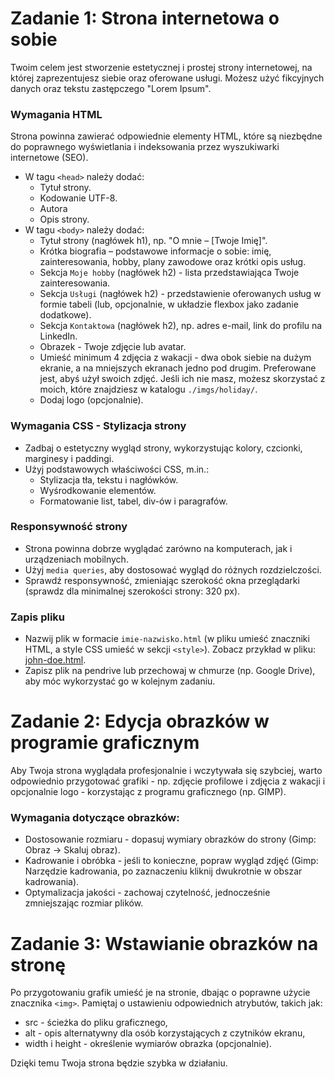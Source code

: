 # Zadanie 1: Strona internetowa o sobie

Twoim celem jest stworzenie estetycznej i prostej strony internetowej, na której zaprezentujesz siebie oraz oferowane usługi. 
Możesz użyć fikcyjnych danych oraz tekstu zastępczego "Lorem Ipsum".

### Wymagania HTML

Strona powinna zawierać odpowiednie elementy HTML, które są niezbędne do poprawnego wyświetlania i indeksowania przez wyszukiwarki internetowe (SEO).

- W tagu ```<head>``` należy dodać: 
  - Tytuł strony. 
  - Kodowanie UTF-8. 
  - Autora 
  - Opis strony. 
- W tagu ```<body>``` należy dodać:
  - Tytuł strony (nagłówek h1), np. "O mnie – [Twoje Imię]".
  - Krótka biografia – podstawowe informacje o sobie: imię, zainteresowania, hobby, plany zawodowe oraz krótki opis usług.
  - Sekcja ```Moje hobby``` (nagłówek h2) - lista przedstawiająca Twoje zainteresowania.
  - Sekcja ```Usługi``` (nagłówek h2) - przedstawienie oferowanych usług w formie tabeli (lub, opcjonalnie, w układzie flexbox jako zadanie dodatkowe).
  - Sekcja ```Kontaktowa``` (nagłówek h2), np. adres e-mail, link do profilu na LinkedIn.
  - Obrazek - Twoje zdjęcie lub avatar.
  - Umieść minimum 4 zdjęcia z wakacji - dwa obok siebie na dużym ekranie, a na mniejszych ekranach jedno pod drugim. Preferowane jest, abyś użył swoich zdjęć. Jeśli ich nie masz, możesz skorzystać z moich, które znajdziesz w katalogu ```./imgs/holiday/```.
  - Dodaj logo (opcjonalnie).

### Wymagania CSS - Stylizacja strony

- Zadbaj o estetyczny wygląd strony, wykorzystując kolory, czcionki, marginesy i paddingi.
- Użyj podstawowych właściwości CSS, m.in.:
  - Stylizacja tła, tekstu i nagłówków.
  - Wyśrodkowanie elementów.
  - Formatowanie list, tabel, div-ów i paragrafów.

### Responsywność strony

- Strona powinna dobrze wyglądać zarówno na komputerach, jak i urządzeniach mobilnych.
- Użyj ```media queries```, aby dostosować wygląd do różnych rozdzielczości.
- Sprawdź responsywność, zmieniając szerokość okna przeglądarki (sprawdz dla minimalnej szerokości strony: 320 px).

### Zapis pliku

- Nazwij plik w formacie ```imie-nazwisko.html``` (w pliku umieść znaczniki HTML, a style CSS umieść w sekcji ```<style>```). Zobacz przykład w pliku: [john-doe.html](https://github.com/cmsrs/school/blob/main/html_and_css/john-doe.html). 
- Zapisz plik na pendrive lub przechowaj w chmurze (np. Google Drive), aby móc wykorzystać go w kolejnym zadaniu.

# Zadanie 2: Edycja obrazków w programie graficznym

Aby Twoja strona wyglądała profesjonalnie i wczytywała się szybciej, warto odpowiednio przygotować grafiki - np. zdjęcie profilowe i zdjęcia z wakacji i opcjonalnie logo - korzystając z programu graficznego (np. GIMP).

### Wymagania dotyczące obrazków:

- Dostosowanie rozmiaru - dopasuj wymiary obrazków do strony (Gimp: Obraz -> Skaluj obraz).
- Kadrowanie i obróbka - jeśli to konieczne, popraw wygląd zdjęć (Gimp: Narzędzie kadrowania, po zaznaczeniu kliknij dwukrotnie w obszar kadrowania).
- Optymalizacja jakości - zachowaj czytelność, jednocześnie zmniejszając rozmiar plików.


# Zadanie 3: Wstawianie obrazków na stronę

Po przygotowaniu grafik umieść je na stronie, dbając o poprawne użycie znacznika ```<img>```. Pamiętaj o ustawieniu odpowiednich atrybutów, takich jak:

- src - ścieżka do pliku graficznego,
- alt - opis alternatywny dla osób korzystających z czytników ekranu,
- width i height - określenie wymiarów obrazka (opcjonalnie).

Dzięki temu Twoja strona będzie szybka w działaniu.